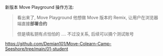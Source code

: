 新版本 Move Playground 操作方法:

> 看出来了, Move Playground 他想做 Move 版本的 Remix, 让用户在浏览器端直接**部署合约**
>
> 但是填私钥有点怕怕的 .... 不过没关系, 后续可以搞个测试账号



https://github.com/Demian101/Move-Colearn-Camp-Seeshore/tree/main/01-student